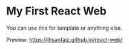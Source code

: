 # My First React Web

You can use this for template or anything else.

Preview: https://ihsanfaiz.github.io/react-web/
